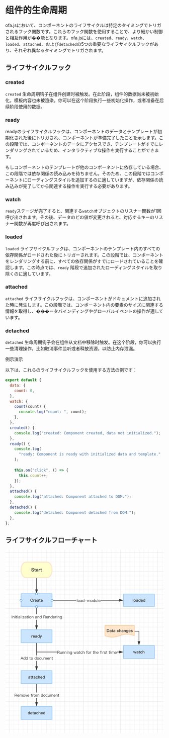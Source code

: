 # 组件的生命周期

ofa.jsにおいて、コンポーネントのライフサイクルは特定のタイミングでトリガされるフック関数です。これらのフック関数を使用することで、より細かい制御と相互作用が��能となります。ofa.jsには、`created`、`ready`、`watch`、`loaded`、`attached`、および`detached`の5つの重要なライフサイクルフックがあり、それぞれ異なるタイミングでトリガされます。

## ライフサイクルフック

### created

`created` 生命周期钩子在组件创建时被触发。在此阶段，组件的数据尚未被初始化，模板内容也未被渲染。你可以在这个阶段执行一些初始化操作，或者准备在后续阶段使用的数据。

### ready

readyのライフサイクルフックは、コンポーネントのデータとテンプレートが初期化された後にトリガされ、コンポーネントが準備完了したことを示します。この段階では、コンポーネントのデータにアクセスでき、テンプレートがすでにレンダリングされているため、インタラクティブな操作を実行することができます。

もしコンポーネントのテンプレートが他のコンポーネントに依存している場合、この段階では依存関係の読み込みを待ちません。そのため、この段階ではコンポーネントにローディングスタイルを追加するのに適していますが、依存関係の読み込みが完了してから関連する操作を実行する必要があります。

### watch

`ready`ステージが完了すると、関連する`watch`オブジェクトのリスナー関数が1回呼び出されます。その後、データのどの値が変更されると、対応するキーのリスナー関数が再度呼び出されます。

### loaded

`loaded` ライフサイクルフックは、コンポーネントのテンプレート内のすべての依存関係がロードされた後にトリガーされます。この段階では、コンポーネントをレンダリングする前に、すべての依存関係がすでにロードされていることを確認します。この時点では、`ready` 階段で追加されたローディングスタイルを取り除くのに適しています。

### attached

`attached` ライフサイクルフックは、コンポーネントがドキュメントに追加された時に発生します。この段階では、コンポーネント内の要素のサイズに関連する情報を取得し、���ータバインディングやグローバルイベントの操作が適しています。

### detached

`detached` 生命周期钩子会在组件从文档中移除时触发。在这个阶段，你可以执行一些清理操作，比如取消事件监听或者释放资源，以防止内存泄漏。

例示演示

以下は、これらのライフサイクルフックを使用する方法の例です：

```javascript
export default {
  data: {
    count: 0,
  },
  watch: {
    count(count) {
      console.log("count: ", count);
    },
  },
  created() {
    console.log("created: Component created, data not initialized.");
  },
  ready() {
    console.log(
      "ready: Component is ready with initialized data and template."
    );

    this.on("click", () => {
      this.count++;
    });
  },
  attached() {
    console.log("attached: Component attached to DOM.");
  },
  detached() {
    console.log("detached: Component detached from DOM.");
  },
};
```

## ライフサイクルフローチャート
<img src="../../../publics/life-cycle.png" width="512" />
